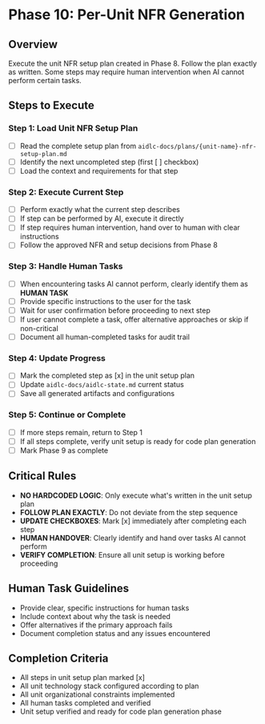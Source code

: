 # Phase 10: Per-Unit NFR Generation

## Overview
Execute the unit NFR setup plan created in Phase 8. Follow the plan exactly as written. Some steps may require human intervention when AI cannot perform certain tasks.

## Steps to Execute

### Step 1: Load Unit NFR Setup Plan
- [ ] Read the complete setup plan from `aidlc-docs/plans/{unit-name}-nfr-setup-plan.md`
- [ ] Identify the next uncompleted step (first [ ] checkbox)
- [ ] Load the context and requirements for that step

### Step 2: Execute Current Step
- [ ] Perform exactly what the current step describes
- [ ] If step can be performed by AI, execute it directly
- [ ] If step requires human intervention, hand over to human with clear instructions
- [ ] Follow the approved NFR and setup decisions from Phase 8

### Step 3: Handle Human Tasks
- [ ] When encountering tasks AI cannot perform, clearly identify them as **HUMAN TASK**
- [ ] Provide specific instructions to the user for the task
- [ ] Wait for user confirmation before proceeding to next step
- [ ] If user cannot complete a task, offer alternative approaches or skip if non-critical
- [ ] Document all human-completed tasks for audit trail

### Step 4: Update Progress
- [ ] Mark the completed step as [x] in the unit setup plan
- [ ] Update `aidlc-docs/aidlc-state.md` current status
- [ ] Save all generated artifacts and configurations

### Step 5: Continue or Complete
- [ ] If more steps remain, return to Step 1
- [ ] If all steps complete, verify unit setup is ready for code plan generation
- [ ] Mark Phase 9 as complete

## Critical Rules
- **NO HARDCODED LOGIC**: Only execute what's written in the unit setup plan
- **FOLLOW PLAN EXACTLY**: Do not deviate from the step sequence
- **UPDATE CHECKBOXES**: Mark [x] immediately after completing each step
- **HUMAN HANDOVER**: Clearly identify and hand over tasks AI cannot perform
- **VERIFY COMPLETION**: Ensure all unit setup is working before proceeding

## Human Task Guidelines
- Provide clear, specific instructions for human tasks
- Include context about why the task is needed
- Offer alternatives if the primary approach fails
- Document completion status and any issues encountered

## Completion Criteria
- All steps in unit setup plan marked [x]
- All unit technology stack configured according to plan
- All unit organizational constraints implemented
- All human tasks completed and verified
- Unit setup verified and ready for code plan generation phase